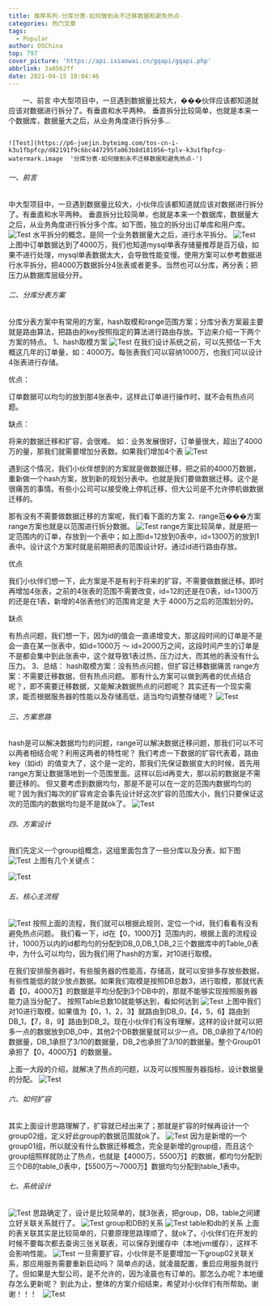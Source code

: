 ```yaml
---
title: 推荐系列-分库分表-如何做到永不迁移数据和避免热点-
categories: 热门文章
tags:
  - Popular
author: OSChina
top: 797
cover_picture: 'https://api.ixiaowai.cn/gqapi/gqapi.php'
abbrlink: 3a0562ff
date: 2021-04-15 10:04:46
---
```


&emsp;&emsp;一、前言 中大型项目中，一旦遇到数据量比较大，���伙伴应该都知道就应该对数据进行拆分了。有垂直和水平两种。 垂直拆分比较简单，也就是本来一个数据库，数据量大之后，从业务角度进行拆分多...
<!-- more -->

                                                                                                                                                                                        ![Test](https://p6-juejin.byteimg.com/tos-cn-i-k3u1fbpfcp/d82191f9c6bc447295fa063b8d181056~tplv-k3u1fbpfcp-watermark.image  '分库分表-如何做到永不迁移数据和避免热点-') 
 
###### 一、前言 
中大型项目中，一旦遇到数据量比较大，小伙伴应该都知道就应该对数据进行拆分了。有垂直和水平两种。 
垂直拆分比较简单，也就是本来一个数据库，数据量大之后，从业务角度进行拆分多个库。如下图，独立的拆分出订单库和用户库。 
![Test](https://p6-juejin.byteimg.com/tos-cn-i-k3u1fbpfcp/d82191f9c6bc447295fa063b8d181056~tplv-k3u1fbpfcp-watermark.image  '分库分表-如何做到永不迁移数据和避免热点-') 
水平拆分的概念，是同一个业务数据量大之后，进行水平拆分。 
![Test](https://p6-juejin.byteimg.com/tos-cn-i-k3u1fbpfcp/d82191f9c6bc447295fa063b8d181056~tplv-k3u1fbpfcp-watermark.image  '分库分表-如何做到永不迁移数据和避免热点-') 
上图中订单数据达到了4000万，我们也知道mysql单表存储量推荐是百万级，如果不进行处理，mysql单表数据太大，会导致性能变慢。使用方案可以参考数据进行水平拆分。把4000万数据拆分4张表或者更多。当然也可以分库，再分表；把压力从数据库层级分开。 
 
###### 二、分库分表方案 
分库分表方案中有常用的方案，hash取模和range范围方案；分库分表方案最主要就是路由算法，把路由的key按照指定的算法进行路由存放。下边来介绍一下两个方案的特点。 
1、hash取模方案 
![Test](https://p6-juejin.byteimg.com/tos-cn-i-k3u1fbpfcp/d82191f9c6bc447295fa063b8d181056~tplv-k3u1fbpfcp-watermark.image  '分库分表-如何做到永不迁移数据和避免热点-') 
在我们设计系统之前，可以先预估一下大概这几年的订单量，如：4000万。每张表我们可以容纳1000万，也我们可以设计4张表进行存储。 
 
 
 优点： 
 
订单数据可以均匀的放到那4张表中，这样此订单进行操作时，就不会有热点问题。 
 
 
 缺点： 
 
将来的数据迁移和扩容，会很难。 
如：业务发展很好，订单量很大，超出了4000万的量，那我们就需要增加分表数。如果我们增加4个表 
![Test](https://p6-juejin.byteimg.com/tos-cn-i-k3u1fbpfcp/d82191f9c6bc447295fa063b8d181056~tplv-k3u1fbpfcp-watermark.image  '分库分表-如何做到永不迁移数据和避免热点-') 
 
遇到这个情况，我们小伙伴想到的方案就是做数据迁移，把之前的4000万数据，重新做一个hash方案，放到新的规划分表中。也就是我们要做数据迁移。这个是很痛苦的事情。有些小公司可以接受晚上停机迁移，但大公司是不允许停机做数据迁移的。 
 
那有没有不需要做数据迁移的方案呢，我们看下面的方案 
2、range范���方案 
range方案也就是以范围进行拆分数据。 
![Test](https://p6-juejin.byteimg.com/tos-cn-i-k3u1fbpfcp/d82191f9c6bc447295fa063b8d181056~tplv-k3u1fbpfcp-watermark.image  '分库分表-如何做到永不迁移数据和避免热点-') 
range方案比较简单，就是把一定范围内的订单，存放到一个表中；如上图id=12放到0表中，id=1300万的放到1表中。设计这个方案时就是前期把表的范围设计好。通过id进行路由存放。 
 
 优点 
 
我们小伙伴们想一下，此方案是不是有利于将来的扩容，不需要做数据迁移。即时再增加4张表，之前的4张表的范围不需要改变，id=12的还是在0表，id=1300万的还是在1表，新增的4张表他们的范围肯定是 大于 4000万之后的范围划分的。 
 
 缺点 
 
有热点问题，我们想一下，因为id的值会一直递增变大，那这段时间的订单是不是会一直在某一张表中，如id=1000万 ～ id=2000万之间，这段时间产生的订单是不是都会集中到此张表中，这个就导致1表过热，压力过大，而其他的表没有什么压力。 
3、总结： 
hash取模方案：没有热点问题，但扩容迁移数据痛苦 
range方案：不需要迁移数据，但有热点问题。 
那有什么方案可以做到两者的优点结合呢？，即不需要迁移数据，又能解决数据热点的问题呢？ 
其实还有一个现实需求，能否根据服务器的性能以及存储高低，适当均匀调整存储呢？ 
![Test](https://p6-juejin.byteimg.com/tos-cn-i-k3u1fbpfcp/d82191f9c6bc447295fa063b8d181056~tplv-k3u1fbpfcp-watermark.image  '分库分表-如何做到永不迁移数据和避免热点-') 
 
###### 三、方案思路 
hash是可以解决数据均匀的问题，range可以解决数据迁移问题，那我们可以不可以两者相结合呢？利用这两者的特性呢？ 
我们考虑一下数据的扩容代表着，路由key（如id）的值变大了，这个是一定的，那我们先保证数据变大的时候，首先用range方案让数据落地到一个范围里面。这样以后id再变大，那以前的数据是不需要迁移的。 
但又要考虑到数据均匀，那是不是可以在一定的范围内数据均匀的呢？因为我们每次的扩容肯定会事先设计好这次扩容的范围大小，我们只要保证这次的范围内的数据均匀是不是就ok了。 
![Test](https://p6-juejin.byteimg.com/tos-cn-i-k3u1fbpfcp/d82191f9c6bc447295fa063b8d181056~tplv-k3u1fbpfcp-watermark.image  '分库分表-如何做到永不迁移数据和避免热点-') 
 
###### 四、方案设计 
我们先定义一个group组概念，这组里面包含了一些分库以及分表，如下图 
![Test](https://p6-juejin.byteimg.com/tos-cn-i-k3u1fbpfcp/d82191f9c6bc447295fa063b8d181056~tplv-k3u1fbpfcp-watermark.image  '分库分表-如何做到永不迁移数据和避免热点-') 
上图有几个关键点： 
 
![Test](https://p6-juejin.byteimg.com/tos-cn-i-k3u1fbpfcp/d82191f9c6bc447295fa063b8d181056~tplv-k3u1fbpfcp-watermark.image  '分库分表-如何做到永不迁移数据和避免热点-') 
 
###### 五、核心主流程 
![Test](https://p6-juejin.byteimg.com/tos-cn-i-k3u1fbpfcp/d82191f9c6bc447295fa063b8d181056~tplv-k3u1fbpfcp-watermark.image  '分库分表-如何做到永不迁移数据和避免热点-') 
按照上面的流程，我们就可以根据此规则，定位一个id，我们看看有没有避免热点问题。 
我们看一下，id在【0，1000万】范围内的，根据上面的流程设计，1000万以内的id都均匀的分配到DB_0,DB_1,DB_2三个数据库中的Table_0表中，为什么可以均匀，因为我们用了hash的方案，对10进行取模。 
 
在我们安排服务器时，有些服务器的性能高，存储高，就可以安排多存放些数据，有些性能低的就少放点数据。如果我们取模是按照DB总数3，进行取模，那就代表着【0，4000万】的数据是平均分配到3个DB中的，那就不能够实现按照服务器能力适当分配了。 
按照Table总数10就能够达到，看如何达到 
![Test](https://p6-juejin.byteimg.com/tos-cn-i-k3u1fbpfcp/d82191f9c6bc447295fa063b8d181056~tplv-k3u1fbpfcp-watermark.image  '分库分表-如何做到永不迁移数据和避免热点-') 
上图中我们对10进行取模，如果值为【0，1，2，3】就路由到DB_0，【4，5，6】路由到DB_1，【7，8，9】路由到DB_2。现在小伙伴们有没有理解，这样的设计就可以把多一点的数据放到DB_0中，其他2个DB数据量就可以少一点。DB_0承担了4/10的数据量，DB_1承担了3/10的数据量，DB_2也承担了3/10的数据量。整个Group01承担了【0，4000万】的数据量。 
 
上面一大段的介绍，就解决了热点的问题，以及可以按照服务器指标，设计数据量的分配。 
![Test](https://p6-juejin.byteimg.com/tos-cn-i-k3u1fbpfcp/d82191f9c6bc447295fa063b8d181056~tplv-k3u1fbpfcp-watermark.image  '分库分表-如何做到永不迁移数据和避免热点-') 
 
###### 六、如何扩容 
其实上面设计思路理解了，扩容就已经出来了；那就是扩容的时候再设计一个group02组，定义好此group的数据范围就ok了。 
![Test](https://p6-juejin.byteimg.com/tos-cn-i-k3u1fbpfcp/d82191f9c6bc447295fa063b8d181056~tplv-k3u1fbpfcp-watermark.image  '分库分表-如何做到永不迁移数据和避免热点-') 
因为是新增的一个group01组，所以就没有什么数据迁移概念，完全是新增的group组，而且这个group组照样就防止了热点，也就是【4000万，5500万】的数据，都均匀分配到三个DB的table_0表中，【5500万～7000万】数据均匀分配到table_1表中。 
 
###### 七、系统设计 
![Test](https://p6-juejin.byteimg.com/tos-cn-i-k3u1fbpfcp/d82191f9c6bc447295fa063b8d181056~tplv-k3u1fbpfcp-watermark.image  '分库分表-如何做到永不迁移数据和避免热点-') 
思路确定了，设计是比较简单的，就3张表，把group，DB，table之间建立好关联关系就行了。 
![Test](https://p6-juejin.byteimg.com/tos-cn-i-k3u1fbpfcp/d82191f9c6bc447295fa063b8d181056~tplv-k3u1fbpfcp-watermark.image  '分库分表-如何做到永不迁移数据和避免热点-') 
group和DB的关系 
![Test](https://p6-juejin.byteimg.com/tos-cn-i-k3u1fbpfcp/d82191f9c6bc447295fa063b8d181056~tplv-k3u1fbpfcp-watermark.image  '分库分表-如何做到永不迁移数据和避免热点-') 
table和db的关系 
上面的表关联其实是比较简单的，只要原理思路理顺了，就ok了。小伙伴们在开发的时候不要每次都去查询三张关联表，可以保存到缓存中（本地jvm缓存），这样不会影响性能。 
![Test](https://p6-juejin.byteimg.com/tos-cn-i-k3u1fbpfcp/d82191f9c6bc447295fa063b8d181056~tplv-k3u1fbpfcp-watermark.image  '分库分表-如何做到永不迁移数据和避免热点-') 
一旦需要扩容，小伙伴是不是要增加一下group02关联关系，那应用服务需要重新启动吗？ 
简单点的话，就凌晨配置，重启应用服务就行了。但如果是大型公司，是不允许的，因为凌晨也有订单的。那怎么办呢？本地缓存怎么更新呢？ 
到此为止，整体的方案介绍结束，希望对小伙伴们有所帮助。谢谢！！！ 
  
![Test](https://p6-juejin.byteimg.com/tos-cn-i-k3u1fbpfcp/d82191f9c6bc447295fa063b8d181056~tplv-k3u1fbpfcp-watermark.image  '分库分表-如何做到永不迁移数据和避免热点-')
                                        